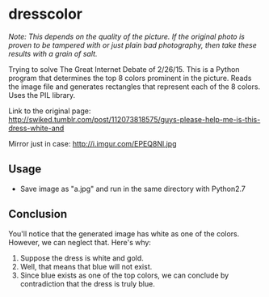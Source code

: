 # dresscolor

*Note: This depends on the quality of the picture. If the original photo is proven to be tampered with or just plain bad photography, then take these results with a grain of salt.*

Trying to solve The Great Internet Debate of 2/26/15. This is a Python program that determines the top 8 colors prominent in the picture. Reads the image file and generates rectangles that represent each of the 8 colors. Uses the PIL library.

Link to the original page: http://swiked.tumblr.com/post/112073818575/guys-please-help-me-is-this-dress-white-and

Mirror just in case: http://i.imgur.com/EPEQ8Nl.jpg

<h2>Usage</h2>

* Save image as "a.jpg" and run in the same directory with Python2.7

<h2>Conclusion</h2>

You'll notice that the generated image has white as one of the colors. However, we can neglect that. Here's why:
  1. Suppose the dress is white and gold.
  2. Well, that means that blue will not exist.
  3. Since blue exists as one of the top colors, we can conclude by contradiction that the dress is truly blue.

